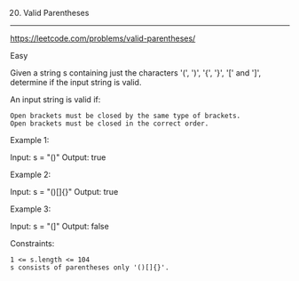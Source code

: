 20. Valid Parentheses

------------------------------

https://leetcode.com/problems/valid-parentheses/

Easy

Given a string s containing just the characters '(', ')', '{', '}', '[' and ']', determine if the input string is valid.

An input string is valid if:

    Open brackets must be closed by the same type of brackets.
    Open brackets must be closed in the correct order.

Example 1:

Input: s = "()"
Output: true

Example 2:

Input: s = "()[]{}"
Output: true

Example 3:

Input: s = "(]"
Output: false

Constraints:

    1 <= s.length <= 104
    s consists of parentheses only '()[]{}'.


